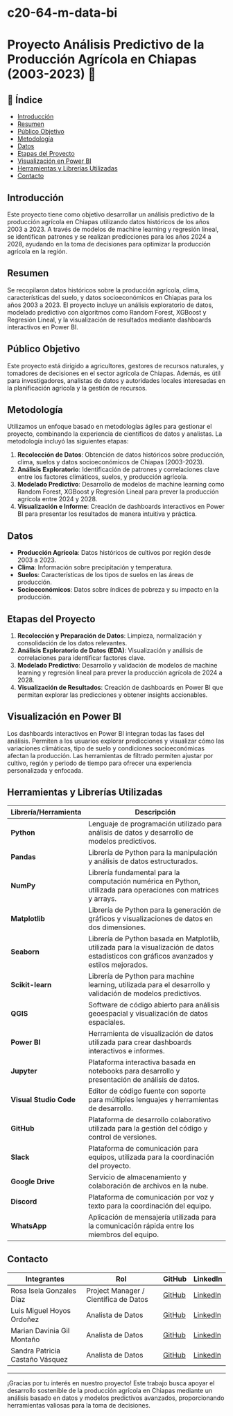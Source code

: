 # c20-64-m-data-bi
# Proyecto Análisis Predictivo de la Producción Agrícola en Chiapas (2003-2023) 🌾

## 📝 Índice
- [Introducción](#introducción)
- [Resumen](#resumen)
- [Público Objetivo](#público-objetivo)
- [Metodología](#metodología)
- [Datos](#datos)
- [Etapas del Proyecto](#etapas-del-proyecto)
- [Visualización en Power BI](#visualización-en-power-bi)
- [Herramientas y Librerías Utilizadas](#herramientas-y-librerías-utilizadas)
- [Contacto](#contacto)

## Introducción
Este proyecto tiene como objetivo desarrollar un análisis predictivo de la producción agrícola en Chiapas utilizando datos históricos de los años 2003 a 2023. A través de modelos de machine learning y regresión lineal, se identifican patrones y se realizan predicciones para los años 2024 a 2028, ayudando en la toma de decisiones para optimizar la producción agrícola en la región.

## Resumen
Se recopilaron datos históricos sobre la producción agrícola, clima, características del suelo, y datos socioeconómicos en Chiapas para los años 2003 a 2023. El proyecto incluye un análisis exploratorio de datos, modelado predictivo con algoritmos como Random Forest, XGBoost y Regresión Lineal, y la visualización de resultados mediante dashboards interactivos en Power BI.

## Público Objetivo
Este proyecto está dirigido a agricultores, gestores de recursos naturales, y tomadores de decisiones en el sector agrícola de Chiapas. Además, es útil para investigadores, analistas de datos y autoridades locales interesadas en la planificación agrícola y la gestión de recursos.

## Metodología
Utilizamos un enfoque basado en metodologías ágiles para gestionar el proyecto, combinando la experiencia de científicos de datos y analistas. La metodología incluyó las siguientes etapas:
1. **Recolección de Datos**: Obtención de datos históricos sobre producción, clima, suelos y datos socioeconómicos de Chiapas (2003-2023).
2. **Análisis Exploratorio**: Identificación de patrones y correlaciones clave entre los factores climáticos, suelos, y producción agrícola.
3. **Modelado Predictivo**: Desarrollo de modelos de machine learning como Random Forest, XGBoost y Regresión Lineal para prever la producción agrícola entre 2024 y 2028.
4. **Visualización e Informe**: Creación de dashboards interactivos en Power BI para presentar los resultados de manera intuitiva y práctica.

## Datos
- **Producción Agrícola**: Datos históricos de cultivos por región desde 2003 a 2023.
- **Clima**: Información sobre precipitación y temperatura.
- **Suelos**: Características de los tipos de suelos en las áreas de producción.
- **Socioeconómicos**: Datos sobre índices de pobreza y su impacto en la producción.

## Etapas del Proyecto
1. **Recolección y Preparación de Datos**: Limpieza, normalización y consolidación de los datos relevantes.
2. **Análisis Exploratorio de Datos (EDA)**: Visualización y análisis de correlaciones para identificar factores clave.
3. **Modelado Predictivo**: Desarrollo y validación de modelos de machine learning y regresión lineal para prever la producción agrícola de 2024 a 2028.
4. **Visualización de Resultados**: Creación de dashboards en Power BI que permitan explorar las predicciones y obtener insights accionables.

## Visualización en Power BI
Los dashboards interactivos en Power BI integran todas las fases del análisis. Permiten a los usuarios explorar predicciones y visualizar cómo las variaciones climáticas, tipo de suelo y condiciones socioeconómicas afectan la producción. Las herramientas de filtrado permiten ajustar por cultivo, región y periodo de tiempo para ofrecer una experiencia personalizada y enfocada.

## Herramientas y Librerías Utilizadas
| Librería/Herramienta      | Descripción                                                                                         |
|---------------------------|-----------------------------------------------------------------------------------------------------|
| **Python**                | Lenguaje de programación utilizado para análisis de datos y desarrollo de modelos predictivos.     |
| **Pandas**                | Librería de Python para la manipulación y análisis de datos estructurados.                         |
| **NumPy**                 | Librería fundamental para la computación numérica en Python, utilizada para operaciones con matrices y arrays. |
| **Matplotlib**            | Librería de Python para la generación de gráficos y visualizaciones de datos en dos dimensiones.   |
| **Seaborn**               | Librería de Python basada en Matplotlib, utilizada para la visualización de datos estadísticos con gráficos avanzados y estilos mejorados. |
| **Scikit-learn**          | Librería de Python para machine learning, utilizada para el desarrollo y validación de modelos predictivos. |
| **QGIS**                  | Software de código abierto para análisis geoespacial y visualización de datos espaciales.          |
| **Power BI**              | Herramienta de visualización de datos utilizada para crear dashboards interactivos e informes.     |
| **Jupyter**               | Plataforma interactiva basada en notebooks para desarrollo y presentación de análisis de datos.    |
| **Visual Studio Code**    | Editor de código fuente con soporte para múltiples lenguajes y herramientas de desarrollo.         |
| **GitHub**                | Plataforma de desarrollo colaborativo utilizada para la gestión del código y control de versiones. |
| **Slack**                 | Plataforma de comunicación para equipos, utilizada para la coordinación del proyecto.              |
| **Google Drive**          | Servicio de almacenamiento y colaboración de archivos en la nube.                                 |
| **Discord**               | Plataforma de comunicación por voz y texto para la coordinación del equipo.                       |
| **WhatsApp**              | Aplicación de mensajería utilizada para la comunicación rápida entre los miembros del equipo.      |

## Contacto
| Integrantes                       | Rol                                      | GitHub                                         | LinkedIn                                                                                  |
|-----------------------------------|------------------------------------------|------------------------------------------------|------------------------------------------------------------------------------------------|
| Rosa Isela Gonzales Diaz          | Project Manager / Científica de Datos    | [GitHub](https://github.com/roisgo)          | [LinkedIn](http://www.linkedin.com/in/rosa-isela-gonzález-díaz)                                                                            |
| Luis Miguel Hoyos Ordoñez         | Analista de Datos                        | [GitHub](https://github.com/1996LM)            | [LinkedIn](https://www.linkedin.com/in/luis-hoyos-ciencia-datos/)                        |
| Marian Davinia Gil Montaño        | Analista de Datos                        | [GitHub](https://github.com/Pinha8888)         | [LinkedIn](https://www.linkedin.com/in/marian-davinia-gil-montaño/)                      |
| Sandra Patricia Castaño Vásquez   | Analista de Datos                        | [GitHub](https://github.com/Sandrapcv)                                    | [LinkedIn](https://www.linkedin.com/in/sandracastano-ing-ambiental-dataanalyst/)         |

---

¡Gracias por tu interés en nuestro proyecto! Este trabajo busca apoyar el desarrollo sostenible de la producción agrícola en Chiapas mediante un análisis basado en datos y modelos predictivos avanzados, proporcionando herramientas valiosas para la toma de decisiones.

